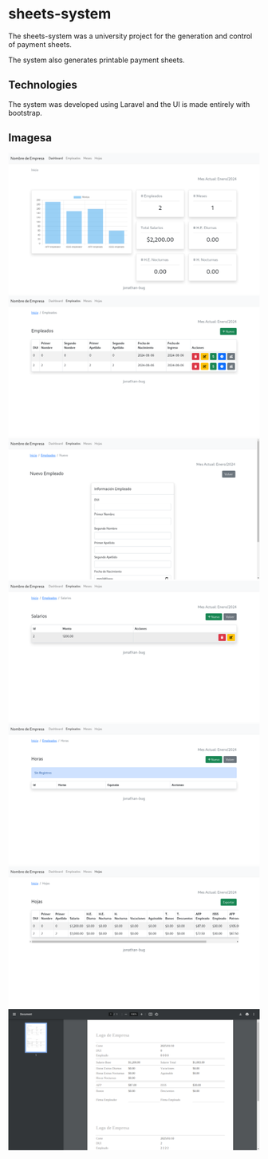# sheets-system
The sheets-system was a university project for the generation and control of payment sheets.

The system also generates printable payment sheets.
## Technologies
The system was developed using Laravel and the UI is made entirely with bootstrap.
## Imagesa
![Images of the system](/images/img00.png)
![Images of the system](/images/img01.png)
![Images of the system](/images/img02.png)
![Images of the system](/images/img03.png)
![Images of the system](/images/img04.png)
![Images of the system](/images/img05.png)
![Images of the system](/images/img06.png)
